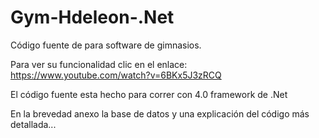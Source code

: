 # Gym-Hdeleon-.Net
Código fuente de para software de gimnasios.

Para ver su funcionalidad clic en el enlace: https://www.youtube.com/watch?v=6BKx5J3zRCQ

El código fuente esta hecho para correr con 4.0 framework de .Net

En la brevedad anexo la base de datos y una explicación del código más detallada...
